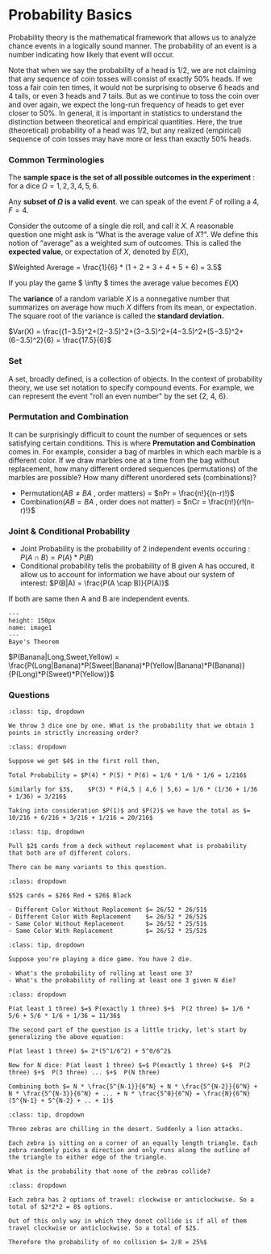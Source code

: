 # Probability Basics

Probability theory is the mathematical framework that allows us to analyze chance events in a logically sound manner. The probability of an event is a number indicating how likely that event will occur.

Note that when we say the probability of a head is $1/2$, we are not claiming that any sequence of coin tosses will consist of exactly $50$% heads. If we toss a fair coin ten times, it would not be surprising to observe $6$ heads and $4$ tails, or even $3$ heads and $7$ tails. But as we continue to toss the coin over and over again, we expect the long-run frequency of heads to get ever closer to $50$%. In general, it is important in statistics to understand the distinction between theoretical and empirical quantities. Here, the true (theoretical) probability of a head was $1/2$, but any realized (empirical) sequence of coin tosses may have more or less than exactly $50$% heads.

### Common Terminologies

The **sample space is the set of all possible outcomes in the experiment** : for a dice $Ω = {1, 2, 3, 4, 5, 6}$.

Any **subset of $Ω$ is a valid event**. we can speak of the event $F$ of rolling a $4$, $F = {4}$.

Consider the outcome of a single die roll, and call it $X$. A reasonable question one might ask is “What is the average value of $X$?". We define this notion of “average” as a weighted sum of outcomes. This is called the **expected value**, or expectation of $X$, denoted by $E(X)$, 

$Weighted Average = \frac{1}{6} * (1 + 2 + 3 + 4 + 5 + 6) = 3.5$

If you play the game $ \infty $ times the average value becomes $E(X)$

The **variance** of a random variable $X$ is a nonnegative number that summarizes on average how much $X$ differs from its mean, or expectation.
The square root of the variance is called the **standard deviation.**

$Var(X) = \frac{(1−3.5)^2+(2−3.5)^2+(3−3.5)^2+(4−3.5)^2+(5−3.5)^2+(6−3.5)^2}{6} = \frac{17.5}{6}$

### Set

A set, broadly defined, is a collection of objects. In the context of probability theory, we use set notation to specify compound events. For example, we can represent the event "roll an even number" by the set {2, 4, 6}.


### Permutation and Combination

It can be surprisingly difficult to count the number of sequences or sets satisfying certain conditions. This is where **Premutation and Combination** comes in. For example, consider a bag of marbles in which each marble is a different color. If we draw marbles one at a time from the bag without replacement, how many different ordered sequences (permutations) of the marbles are possible? How many different unordered sets (combinations)? 

- Permutation($AB \neq BA$ , order matters) = $nPr = \frac{n!}{(n-r)!}$
- Combination($AB = BA$ , order does not matter) = $nCr = \frac{n!}{r!(n-r)!}$





### Joint & Conditional Probability

- Joint Probability is the probability of 2 independent events occuring : $P(A \cap B) = P(A)*P(B)$
- Conditional probability tells the probability of B given A has occured, it allow us to account for information we have about our system of interest: $P(B|A) = \frac{P(A \cap B)}{P(A)}$

If both are same then A and B are independent events.

```{figure} ../Statistics/images/image1.PNG
---
height: 150px
name: image1
---
Baye's Theorem
```

$P(Banana|Long,Sweet,Yellow) = \frac{P(Long|Banana)*P(Sweet|Banana)*P(Yellow|Banana)*P(Banana)}{P(Long)*P(Sweet)*P(Yellow)}$


### Questions

```{admonition} Problem: [UBER] Dice in increasing order
:class: tip, dropdown

We throw 3 dice one by one. What is the probability that we obtain 3 points in strictly increasing order?

```

```{admonition} Solution:
:class: dropdown

Suppose we get $4$ in the first roll then,

Total Probability = $P(4) * P(5) * P(6) = 1/6 * 1/6 * 1/6 = 1/216$

Similarly for $3$,    $P(3) * P(4,5 | 4,6 | 5,6) = 1/6 * (1/36 + 1/36 + 1/36) = 3/216$

Taking into consideration $P(1)$ and $P(2)$ we have the total as $= 10/216 + 6/216 + 3/216 + 1/216 = 20/216$ 

```


```{admonition} Problem: [STATE FARM] Cards without replacement
:class: tip, dropdown

Pull $2$ cards from a deck without replacement what is probability that both are of different colors.

There can be many variants to this question.

```

```{admonition} Solution:
:class: dropdown
 
$52$ cards = $26$ Red + $26$ Black

- Different Color Without Replacement $= 26/52 * 26/51$
- Different Color With Replacement    $= 26/52 * 26/52$
- Same Color Without Replacement 	  $= 26/52 * 25/51$
- Same Color With Replacement    	  $= 26/52 * 25/52$
```

```{admonition} Problem: [FACEBOOK] N Dice
:class: tip, dropdown

Suppose you're playing a dice game. You have 2 die.

- What's the probability of rolling at least one 3?
- What's the probability of rolling at least one 3 given N die?
```

```{admonition} Solution:
:class: dropdown

P(at least 1 three) $=$ P(exactly 1 three) $+$  P(2 three) $= 1/6 * 5/6 + 5/6 * 1/6 + 1/36 = 11/36$

The second part of the question is a little tricky, let's start by generalizing the above equation:

P(at least 1 three) $= 2*(5^1/6^2) + 5^0/6^2$

Now for N dice: P(at least 1 three) $=$ P(exactly 1 three) $+$  P(2 three) $+$  P(3 three) ... $+$  P(N three)

Combining both $= N * \frac{5^{N-1}}{6^N} + N * \frac{5^{N-2}}{6^N} + N * \frac{5^{N-3}}{6^N} + ... + N * \frac{5^0}{6^N} = \frac{N}{6^N}(5^{N-1} + 5^{N-2} + .. + 1)$

```

```{admonition} Problem: [FACEBOOK] 3 Zebras
:class: tip, dropdown

Three zebras are chilling in the desert. Suddenly a lion attacks.

Each zebra is sitting on a corner of an equally length triangle. Each zebra randomly picks a direction and only runs along the outline of the triangle to either edge of the triangle.

What is the probability that none of the zebras collide?
```

```{admonition} Solution:
:class: dropdown

Each zebra has 2 options of travel: clockwise or anticlockwise. So a total of $2*2*2 = 8$ options.

Out of this only way in which they donot collide is if all of them travel clockwise or anticlockwise. So a total of $2$.

Therefore the probability of no collision $= 2/8 = 25%$

```